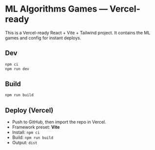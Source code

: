 # ML Algorithms Games — Vercel-ready

This is a Vercel-ready React + Vite + Tailwind project. It contains the ML games and config for instant deploys.

## Dev
```bash
npm ci
npm run dev
```

## Build
```bash
npm run build
```

## Deploy (Vercel)
- Push to GitHub, then import the repo in Vercel.
- Framework preset: **Vite**
- Install: `npm ci`
- Build: `npm run build`
- Output: `dist`